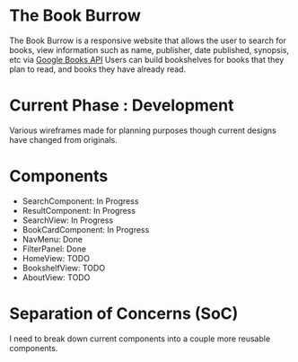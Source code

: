 # The Book Burrow

The Book Burrow is a responsive website that allows the user to search for books, view information such as name, publisher, date published, synopsis, etc via [Google Books API](https://developers.google.com/books) Users can build bookshelves for books that they plan to read, and books they have already read.

# Current Phase : Development

Various wireframes made for planning purposes though current designs have changed from originals.

# Components
 * SearchComponent: In Progress
 * ResultComponent: In Progress
 * SearchView: In Progress
 * BookCardComponent: In Progress
 * NavMenu: Done
 * FilterPanel: Done
 * HomeView: TODO
 * BookshelfView: TODO
 * AboutView: TODO

# Separation of Concerns (SoC)

I need to break down current components into a couple more reusable components.